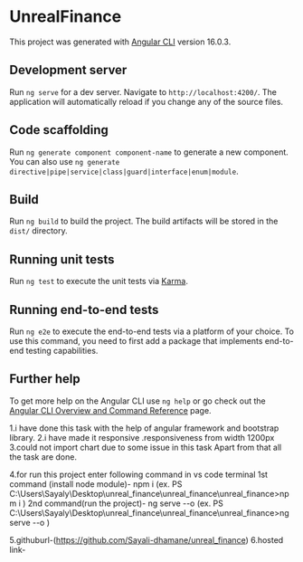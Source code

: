 # UnrealFinance

This project was generated with [Angular CLI](https://github.com/angular/angular-cli) version 16.0.3.

## Development server

Run `ng serve` for a dev server. Navigate to `http://localhost:4200/`. The application will automatically reload if you change any of the source files.

## Code scaffolding

Run `ng generate component component-name` to generate a new component. You can also use `ng generate directive|pipe|service|class|guard|interface|enum|module`.

## Build

Run `ng build` to build the project. The build artifacts will be stored in the `dist/` directory.

## Running unit tests

Run `ng test` to execute the unit tests via [Karma](https://karma-runner.github.io).

## Running end-to-end tests

Run `ng e2e` to execute the end-to-end tests via a platform of your choice. To use this command, you need to first add a package that implements end-to-end testing capabilities.

## Further help

To get more help on the Angular CLI use `ng help` or go check out the [Angular CLI Overview and Command Reference](https://angular.io/cli) page.







<!-- ABOUT TASK -->

1.i have done this task with the help of angular framework  and bootstrap library.
2.i have made it responsive .responsiveness from width 1200px
3.could not import chart due to some issue in this task Apart from that all the task are done.

4.for run this project enter following command in vs code terminal
 1st command (install node module)- npm i (ex. PS C:\Users\Sayaly\Desktop\unreal_finance\unreal_finance\unreal_finance>npm i )
 2nd command(run the project)- ng serve --o (ex. PS C:\Users\Sayaly\Desktop\unreal_finance\unreal_finance\unreal_finance>ng serve --o )

 5.githuburl-(https://github.com/Sayali-dhamane/unreal_finance)
 6.hosted link-

 